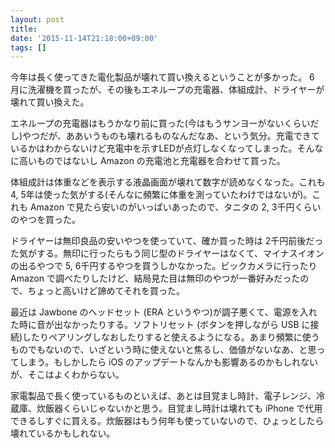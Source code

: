 ```yaml
---
layout: post
title:
date: '2015-11-14T21:18:00+09:00'
tags: []
---
```

今年は長く使ってきた電化製品が壊れて買い換えるということが多かった。
6 月に洗濯機を買ったが、その後もエネループの充電器、体組成計、ドライヤーが壊れて買い換えた。

エネループの充電器はもうかなり前に買った(今はもうサンヨーがないくらいだし)やつだが、ああいうものも壊れるものなんだなあ、という気分。充電できているかはわからないけど充電中を示すLEDが点灯しなくなってしまった。そんなに高いものではないし Amazon の充電池と充電器を合わせて買った。

体組成計は体重などを表示する液晶画面が壊れて数字が読めなくなった。これも4, 5年は使った気がする(そんなに頻繁に体重を測っていたわけではないが)。これも Amazon で見たら安いのがいっぱいあったので、タニタの 2, 3千円くらいのやつを買った。

ドライヤーは無印良品の安いやつを使っていて、確か買った時は 2千円前後だった気がする。無印に行ったらもう同じ型のドライヤーはなくて、マイナスイオンの出るやつで 5, 6千円するやつを買うしかなかった。ビックカメラに行ったり Amazon で調べたりしたけど、結局見た目は無印のやつが一番好みだったので、ちょっと高いけど諦めてそれを買った。

最近は Jawbone のヘッドセット (ERA というやつ)が調子悪くて、電源を入れた時に音が出なかったりする。ソフトリセット (ボタンを押しながら USB に接続)したりペアリングしなおしたりすると使えるようになる。あまり頻繁に使うものでもないので、いざという時に使えないと焦るし、価値がないなあ、と思ってしまう。もしかしたら iOS のアップデートなんかも影響あるのかもしれないが、そこはよくわからない。

家電製品で長く使っているものといえば、あとは目覚まし時計、電子レンジ、冷蔵庫、炊飯器くらいじゃないかと思う。目覚まし時計は壊れても iPhone で代用できるしすぐに買える。炊飯器はもう何年も使っていないので、ひょっとしたら壊れているかもしれない。

